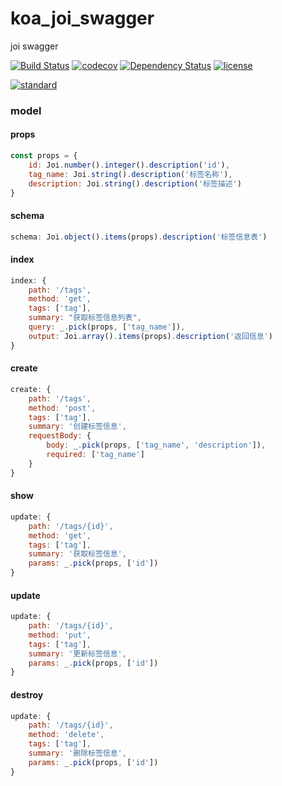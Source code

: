 # koa_joi_swagger
joi swagger

[![Build Status][travis-image]][travis-url]
[![codecov][codecov-image]][codecov-url]
[![Dependency Status][daviddm-image]][daviddm-url]
[![license][license-image]][license-url]

[![standard][standard-image]][standard-url]

### model

#### props
```javascript
const props = {
	id: Joi.number().integer().description('id'),
	tag_name: Joi.string().description('标签名称'),
	description: Joi.string().description('标签描述')
}
```

#### schema
```javascript
schema: Joi.object().items(props).description('标签信息表')
```

#### index
```javascript
index: {
	path: '/tags',
	method: 'get',
	tags: ['tag'],
	summary: "获取标签信息列表",
	query: _.pick(props, ['tag_name']),
	output: Joi.array().items(props).description('返回信息')
}
```
	
#### create
```javascript
create: {
	path: '/tags',
	method: 'post',
	tags: ['tag'],
	summary: '创建标签信息',
	requestBody: {
		body: _.pick(props, ['tag_name', 'description']),
		required: ['tag_name']
	}
}
```

#### show
```javascript
update: {
	path: '/tags/{id}',
	method: 'get',
	tags: ['tag'],
	summary: '获取标签信息',
	params: _.pick(props, ['id'])
}
```
	
#### update
```javascript
update: {
	path: '/tags/{id}',
	method: 'put',
	tags: ['tag'],
	summary: '更新标签信息',
	params: _.pick(props, ['id'])
}
```

#### destroy
```javascript
update: {
	path: '/tags/{id}',
	method: 'delete',
	tags: ['tag'],
	summary: '删除标签信息',
	params: _.pick(props, ['id'])
}
```

[travis-image]: https://travis-ci.org/Alfieri-Jun-teams/koa_joi_swagger.svg?branch=master
[travis-url]: https://travis-ci.org/Alfieri-Jun-teams/koa_joi_swagger
[codecov-image]: https://codecov.io/gh/Alfieri-Jun-teams/koa_joi_swagger/branch/master/graph/badge.svg
[codecov-url]: https://codecov.io/gh/Alfieri-Jun-teams/koa_joi_swagger
[daviddm-image]: https://david-dm.org/Alfieri-Jun-teams/koa_joi_swagger.svg?theme=shields.io
[license-image]: https://img.shields.io/badge/License-MIT-yellow.svg
[license-url]: https://opensource.org/licenses/MIT
[daviddm-url]: https://david-dm.org/Alfieri-Jun-teams/koa_joi_swagger
[standard-image]: https://cdn.rawgit.com/standard/standard/master/badge.svg
[standard-url]: https://github.com/standard/standard